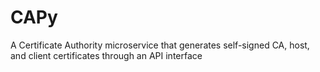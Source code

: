 # CAPy
A Certificate Authority microservice that generates self-signed CA, host, and client certificates through an API interface

